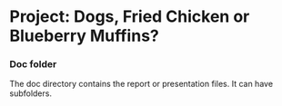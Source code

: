 # Project: Dogs, Fried Chicken or Blueberry Muffins? 

### Doc folder

The doc directory contains the report or presentation files. It can have subfolders.  
